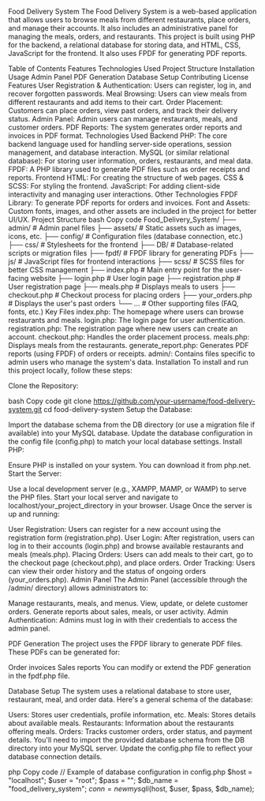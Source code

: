 Food Delivery System
The Food Delivery System is a web-based application that allows users to browse meals from different restaurants, place orders, and manage their accounts. It also includes an administrative panel for managing the meals, orders, and restaurants. This project is built using PHP for the backend, a relational database for storing data, and HTML, CSS, JavaScript for the frontend. It also uses FPDF for generating PDF reports.

Table of Contents
Features
Technologies Used
Project Structure
Installation
Usage
Admin Panel
PDF Generation
Database Setup
Contributing
License
Features
User Registration & Authentication: Users can register, log in, and recover forgotten passwords.
Meal Browsing: Users can view meals from different restaurants and add items to their cart.
Order Placement: Customers can place orders, view past orders, and track their delivery status.
Admin Panel: Admin users can manage restaurants, meals, and customer orders.
PDF Reports: The system generates order reports and invoices in PDF format.
Technologies Used
Backend
PHP: The core backend language used for handling server-side operations, session management, and database interaction.
MySQL (or similar relational database): For storing user information, orders, restaurants, and meal data.
FPDF: A PHP library used to generate PDF files such as order receipts and reports.
Frontend
HTML: For creating the structure of web pages.
CSS & SCSS: For styling the frontend.
JavaScript: For adding client-side interactivity and managing user interactions.
Other Technologies
FPDF Library: To generate PDF reports for orders and invoices.
Font and Assets: Custom fonts, images, and other assets are included in the project for better UI/UX.
Project Structure
bash
Copy code
Food_Delivery_System/
├── admin/              # Admin panel files
├── assets/             # Static assets such as images, icons, etc.
├── config/             # Configuration files (database connection, etc.)
├── css/                # Stylesheets for the frontend
├── DB/                 # Database-related scripts or migration files
├── fpdf/               # FPDF library for generating PDFs
├── js/                 # JavaScript files for frontend interactions
├── scss/               # SCSS files for better CSS management
├── index.php           # Main entry point for the user-facing website
├── login.php           # User login page
├── registration.php    # User registration page
├── meals.php           # Displays meals to users
├── checkout.php        # Checkout process for placing orders
├── your_orders.php     # Displays the user's past orders
└── ...                 # Other supporting files (FAQ, fonts, etc.)
Key Files
index.php: The homepage where users can browse restaurants and meals.
login.php: The login page for user authentication.
registration.php: The registration page where new users can create an account.
checkout.php: Handles the order placement process.
meals.php: Displays meals from the restaurants.
generate_report.php: Generates PDF reports (using FPDF) of orders or receipts.
admin/: Contains files specific to admin users who manage the system's data.
Installation
To install and run this project locally, follow these steps:

Clone the Repository:

bash
Copy code
git clone https://github.com/your-username/food-delivery-system.git
cd food-delivery-system
Setup the Database:

Import the database schema from the DB directory (or use a migration file if available) into your MySQL database.
Update the database configuration in the config file (config.php) to match your local database settings.
Install PHP:

Ensure PHP is installed on your system. You can download it from php.net.
Start the Server:

Use a local development server (e.g., XAMPP, MAMP, or WAMP) to serve the PHP files.
Start your local server and navigate to localhost/your_project_directory in your browser.
Usage
Once the server is up and running:

User Registration: Users can register for a new account using the registration form (registration.php).
User Login: After registration, users can log in to their accounts (login.php) and browse available restaurants and meals (meals.php).
Placing Orders: Users can add meals to their cart, go to the checkout page (checkout.php), and place orders.
Order Tracking: Users can view their order history and the status of ongoing orders (your_orders.php).
Admin Panel
The Admin Panel (accessible through the /admin/ directory) allows administrators to:

Manage restaurants, meals, and menus.
View, update, or delete customer orders.
Generate reports about sales, meals, or user activity.
Admin Authentication:
Admins must log in with their credentials to access the admin panel.

PDF Generation
The project uses the FPDF library to generate PDF files. These PDFs can be generated for:

Order invoices
Sales reports
You can modify or extend the PDF generation in the fpdf.php file.

Database Setup
The system uses a relational database to store user, restaurant, meal, and order data. Here's a general schema of the database:

Users: Stores user credentials, profile information, etc.
Meals: Stores details about available meals.
Restaurants: Information about the restaurants offering meals.
Orders: Tracks customer orders, order status, and payment details.
You'll need to import the provided database schema from the DB directory into your MySQL server. Update the config.php file to reflect your database connection details.

php
Copy code
// Example of database configuration in config.php
$host = "localhost";
$user = "root";
$pass = "";
$db_name = "food_delivery_system";
$conn = new mysqli($host, $user, $pass, $db_name);